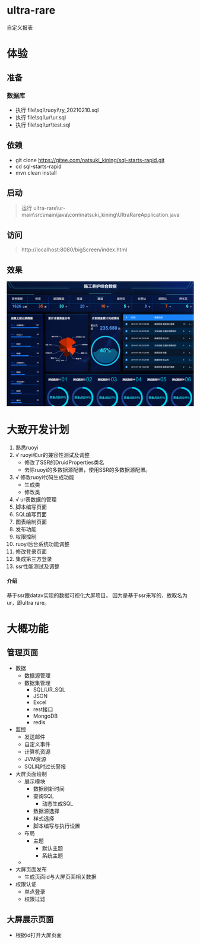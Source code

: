 # ultra-rare
自定义报表

# 体验
## 准备
### 数据库
* 执行 file\sql\ruoyi\ry_20210210.sql
* 执行 file\sql\ur\ur.sql
* 执行 file\sql\ur\test.sql

## 依赖
* git clone https://gitee.com/natsuki_kining/sql-starts-rapid.git
* cd sql-starts-rapid
* mvn clean install

## 启动
> 运行 ultra-rare\ur-main\src\main\java\com\natsuki_kining\UltraRareApplication.java

## 访问
> http://localhost:8080/bigScreen/index.html

## 效果
![test-index.html](file\image\test-index.png)

# 大致开发计划
1. 熟悉ruoyi
2. √ ruoyi和ur的兼容性测试及调整
    * 修改了SSR的DruidProperties类名
    * 去除ruoyi的多数据源配置，使用SSR的多数据源配置。
3. √ 修改ruoyi代码生成功能
    * 生成类
    * 修改类
4. √ ur表数据的管理
5. 脚本编写页面
6. SQL编写页面
7. 图表绘制页面
8. 发布功能
9. 权限控制
10. ruoyi后台系统功能调整
11. 修改登录页面
12. 集成第三方登录
13. ssr性能测试及调整


#### 介绍
基于ssr跟datav实现的数据可视化大屏项目。
因为是基于ssr来写的，故取名为ur，即ultra rare。



# 大概功能

## 管理页面
* 数据
    * 数据源管理
    * 数据集管理
        * SQL/UR_SQL
        * JSON
        * Excel
        * rest接口
        * MongoDB
        * redis
* 监控
    * 发送邮件
    * 自定义事件
    * 计算机资源
    * JVM资源
    * SQL耗时过长警报        
* 大屏页面绘制
    * 展示模块
        * 数据刷新时间
        * 查询SQL
            * 动态生成SQL
        * 数据源选择
        * 样式选择 
        * 脚本编写与执行设置
    * 布局
        * 主题
            * 默认主题
            * 系统主题
    * 
* 大屏页面发布
    * 生成页面id与大屏页面相关数据
* 权限认证
    * 单点登录
    * 权限过滤    
## 大屏展示页面
* 根据id打开大屏页面